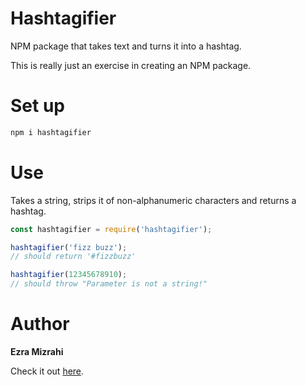 # Hashtagifier
NPM package that takes text and turns it into a hashtag.

This is really just an exercise in creating an NPM package.

# Set up
```bash
npm i hashtagifier
```

# Use
Takes a string, strips it of non-alphanumeric characters and returns a hashtag.

```javascript
const hashtagifier = require('hashtagifier');

hashtagifier('fizz buzz');
// should return '#fizzbuzz'

hashtagifier(12345678910);
// should throw "Parameter is not a string!"
```

# Author
**Ezra Mizrahi**

Check it out [here](https://www.npmjs.com/package/hashtagifier).

